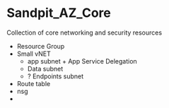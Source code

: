 # Sandpit_AZ_Core

Collection of core networking and security resources



- Resource Group
- Small vNET
  - app subnet  + App Service Delegation
  - Data subnet
  - ? Endpoints subnet
- Route table
- nsg
- 
